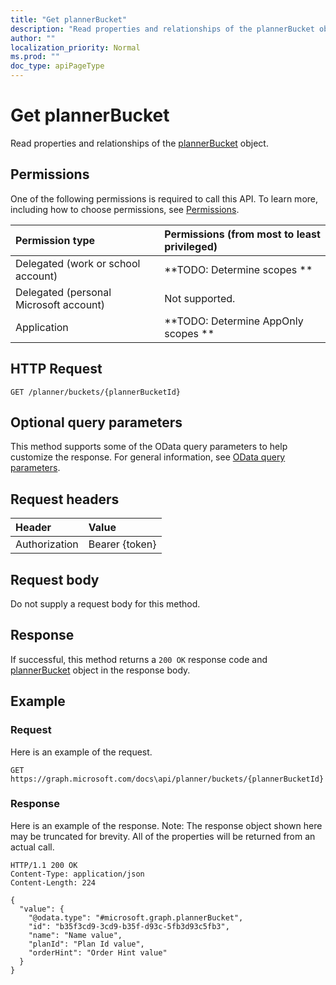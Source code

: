 ```yaml
---
title: "Get plannerBucket"
description: "Read properties and relationships of the plannerBucket object."
author: ""
localization_priority: Normal
ms.prod: ""
doc_type: apiPageType
---
```


# Get plannerBucket

Read properties and relationships of the [plannerBucket](../resources/plannerbucket.md) object.

## Permissions
One of the following permissions is required to call this API. To learn more, including how to choose permissions, see [Permissions](/concepts/permissions-reference.md).

|Permission type|Permissions (from most to least privileged)|
|:---|:---|
|Delegated (work or school account)|**TODO: Determine scopes **|
|Delegated (personal Microsoft account)|Not supported.|
|Application|**TODO: Determine AppOnly scopes **|

## HTTP Request
<!-- {
  "blockType": "ignored"
}
-->
``` http
GET /planner/buckets/{plannerBucketId}
```

## Optional query parameters
This method supports some of the OData query parameters to help customize the response. For general information, see [OData query parameters](/graph/query-parameters).

## Request headers
|Header|Value|
|:---|:---|
|Authorization|Bearer {token}|

## Request body
Do not supply a request body for this method.

## Response
If successful, this method returns a `200 OK` response code and [plannerBucket](../resources/plannerbucket.md) object in the response body.

## Example

### Request
Here is an example of the request.
<!-- {
  "blockType": "request",
  "name": "get_plannerbucket"
}
-->
``` http
GET https://graph.microsoft.com/docs\api/planner/buckets/{plannerBucketId}
```

### Response
Here is an example of the response. Note: The response object shown here may be truncated for brevity. All of the properties will be returned from an actual call.
<!-- {
  "blockType": "response",
  "truncated": true,
  "@odata.type": "microsoft.graph.plannerBucket"
}
-->
``` http
HTTP/1.1 200 OK
Content-Type: application/json
Content-Length: 224

{
  "value": {
    "@odata.type": "#microsoft.graph.plannerBucket",
    "id": "b35f3cd9-3cd9-b35f-d93c-5fb3d93c5fb3",
    "name": "Name value",
    "planId": "Plan Id value",
    "orderHint": "Order Hint value"
  }
}
```

